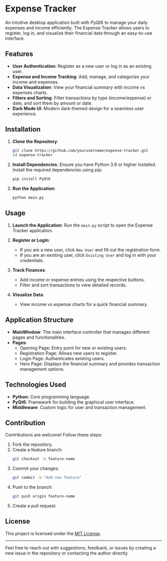 # Expense Tracker

An intuitive desktop application built with PyQt6 to manage your daily expenses and income efficiently. The Expense Tracker allows users to register, log in, and visualize their financial data through an easy-to-use interface.

## Features

- **User Authentication**: Register as a new user or log in as an existing user.
- **Expense and Income Tracking**: Add, manage, and categorize your income and expenses.
- **Data Visualization**: View your financial summary with income vs expenses charts.
- **Filters and Sorting**: Filter transactions by type (income/expense) or date, and sort them by amount or date.
- **Dark Mode UI**: Modern dark-themed design for a seamless user experience.

## Installation

1. **Clone the Repository**:
   ```bash
   git clone https://github.com/yourusername/expense-tracker.git
   cd expense-tracker
   ```

2. **Install Dependencies**:
   Ensure you have Python 3.9 or higher installed. Install the required dependencies using pip:
   ```bash
   pip install PyQt6
   ```

3. **Run the Application**:
   ```bash
   python main.py
   ```

## Usage

1. **Launch the Application**:
   Run the `main.py` script to open the Expense Tracker application.

2. **Register or Login**:
   - If you are a new user, click `New User` and fill out the registration form.
   - If you are an existing user, click `Existing User` and log in with your credentials.

3. **Track Finances**:
   - Add income or expense entries using the respective buttons.
   - Filter and sort transactions to view detailed records.

4. **Visualize Data**:
   - View income vs expense charts for a quick financial summary.

## Application Structure

- **MainWindow**: The main interface controller that manages different pages and functionalities.
- **Pages**:
  - Opening Page: Entry point for new or existing users.
  - Registration Page: Allows new users to register.
  - Login Page: Authenticates existing users.
  - Hero Page: Displays the financial summary and provides transaction management options.

## Technologies Used

- **Python**: Core programming language.
- **PyQt6**: Framework for building the graphical user interface.
- **Middleware**: Custom logic for user and transaction management.

## Contribution

Contributions are welcome! Follow these steps:

1. Fork the repository.
2. Create a feature branch:
   ```bash
   git checkout -b feature-name
   ```
3. Commit your changes:
   ```bash
   git commit -m "Add new feature"
   ```
4. Push to the branch:
   ```bash
   git push origin feature-name
   ```
5. Create a pull request.

## License

This project is licensed under the [MIT License](LICENSE).

---

Feel free to reach out with suggestions, feedback, or issues by creating a new issue in the repository or contacting the author directly.
